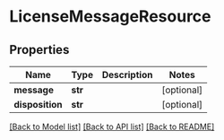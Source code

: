 # LicenseMessageResource

## Properties
Name | Type | Description | Notes
------------ | ------------- | ------------- | -------------
**message** | **str** |  | [optional] 
**disposition** | **str** |  | [optional] 

[[Back to Model list]](../README.md#documentation-for-models) [[Back to API list]](../README.md#documentation-for-api-endpoints) [[Back to README]](../README.md)


